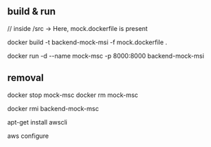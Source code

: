 ## build & run

// inside /src -> Here, mock.dockerfile is present

docker build -t backend-mock-msi -f mock.dockerfile .

docker run -d --name mock-msc -p 8000:8000 backend-mock-msi

## removal

<!-- container -->
docker stop mock-msc
docker rm mock-msc

<!-- image -->
docker rmi backend-mock-msc

<!-- AWS - Docker -->
apt-get install awscli

aws configure
